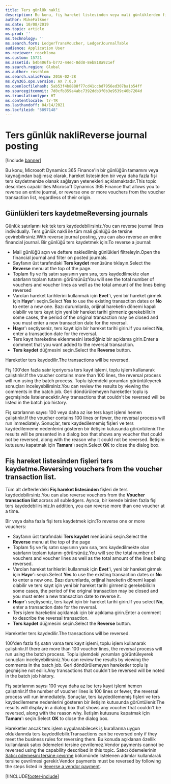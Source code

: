 ```yaml
---
title: Ters günlük nakli
description: Bu konu, fiş hareket listesinden veya mali günlüklerden fişleri ters kaydetmenize olanak sağlayan yetenekleri açıklamaktadır.
author: MikeFalkner
ms.date: 10/08/2019
ms.topic: article
ms.prod: ''
ms.technology: ''
ms.search.form: LedgerTransVoucher, LedgerJournalTable
audience: Application User
ms.reviewer: roschloma
ms.custom: 15721
ms.assetid: b4b406fa-b772-44ec-8dd8-8eb818a921ef
ms.search.region: Global
ms.author: roschlom
ms.search.validFrom: 2016-02-28
ms.dyn365.ops.version: AX 7.0.0
ms.openlocfilehash: 5ab53f4b8888f77cd41ccbd7956ed307ba1b54ff
ms.sourcegitcommit: 7d0cfb359a4abc7392ddb3f0b3e9539c40b7204d
ms.translationtype: HT
ms.contentlocale: tr-TR
ms.lasthandoff: 04/14/2021
ms.locfileid: "5897148"
---
```

# <a name="reverse-journal-posting"></a><span data-ttu-id="ef796-103">Ters günlük nakli</span><span class="sxs-lookup"><span data-stu-id="ef796-103">Reverse journal posting</span></span>

[!include [banner](../includes/banner.md)]

<span data-ttu-id="ef796-104">Bu konu, Microsoft Dynamics 365 Finance'in bir günlüğün tamamını veya kaynağından bağımsız olarak, hareket listesinden bir veya daha fazla fişi ters kaydetmenize olanak sağlayan yetenekleri açıklamaktadır.</span><span class="sxs-lookup"><span data-stu-id="ef796-104">This topic describes capabilities Microsoft Dynamics 365 Finance that allows you to reverse an entire journal, or reverse one or more vouchers from the voucher transaction list, regardless of their origin.</span></span> 

## <a name="reversing-journals"></a><span data-ttu-id="ef796-105">Günlükleri ters kaydetme</span><span class="sxs-lookup"><span data-stu-id="ef796-105">Reversing journals</span></span>

<span data-ttu-id="ef796-106">Günlük satırlarını tek tek ters kaydedebilirsiniz.</span><span class="sxs-lookup"><span data-stu-id="ef796-106">You can reverse journal lines individually.</span></span> <span data-ttu-id="ef796-107">Ters günlük nakli ile tüm mali günlüğü de tersine çevirebilirsiniz.</span><span class="sxs-lookup"><span data-stu-id="ef796-107">With reverse journal posting, you can also reverse an entire financial journal.</span></span> <span data-ttu-id="ef796-108">Bir günlüğü ters kaydetmek için:</span><span class="sxs-lookup"><span data-stu-id="ef796-108">To reverse a journal:</span></span> 

- <span data-ttu-id="ef796-109">Mali günlüğü açın ve deftere nakledilmiş günlükleri filtreleyin.</span><span class="sxs-lookup"><span data-stu-id="ef796-109">Open the financial journal and filter on posted journals.</span></span>
- <span data-ttu-id="ef796-110">Sayfanın üst tarafındaki **Ters kaydet** menüsüne tıklayın.</span><span class="sxs-lookup"><span data-stu-id="ef796-110">Select the **Reverse** menu at the top of the page.</span></span>
- <span data-ttu-id="ef796-111">Toplam fiş ve fiş satırı sayısının yanı sıra, ters kaydedilmekte olan satırların toplam tutarını görürsünüz</span><span class="sxs-lookup"><span data-stu-id="ef796-111">You will see the total number of vouchers and voucher lines as well as the total amount of the lines being reversed</span></span>
- <span data-ttu-id="ef796-112">Varolan hareket tarihlerini kullanmak için **Evet**'i, yeni bir hareket girmek için **Hayır**'ı seçin.</span><span class="sxs-lookup"><span data-stu-id="ef796-112">Select **Yes** to use the existing transaction dates or **No** to enter a new one.</span></span> <span data-ttu-id="ef796-113">Bazı durumlarda, orijinal hareketin dönemi kapalı olabilir ve ters kayıt için yeni bir hareket tarihi girmeniz gerekebilir.</span><span class="sxs-lookup"><span data-stu-id="ef796-113">In some cases, the period of the original transaction may be closed and you must enter a new transaction date for the reversal.</span></span>
- <span data-ttu-id="ef796-114">**Hayır**'ı seçtiyseniz, ters kayıt için bir hareket tarihi girin.</span><span class="sxs-lookup"><span data-stu-id="ef796-114">If you select **No**, enter a transaction date for the reversal.</span></span> 
- <span data-ttu-id="ef796-115">Ters kayıt hareketine eklenmesini istediğiniz bir açıklama girin.</span><span class="sxs-lookup"><span data-stu-id="ef796-115">Enter a comment that you want added to the reversal transaction.</span></span>
- <span data-ttu-id="ef796-116">**Ters kaydet** düğmesini seçin.</span><span class="sxs-lookup"><span data-stu-id="ef796-116">Select the **Reverse** button.</span></span>

<span data-ttu-id="ef796-117">Hareketler ters kaydedilir.</span><span class="sxs-lookup"><span data-stu-id="ef796-117">The transactions will be reversed.</span></span> 

<span data-ttu-id="ef796-118">Fiş 100'den fazla satır içeriyorsa ters kayıt işlemi, toplu işlem kullanarak çalıştırılır.</span><span class="sxs-lookup"><span data-stu-id="ef796-118">If the voucher contains more than 100 lines, the reversal process will run using the batch process.</span></span> <span data-ttu-id="ef796-119">Toplu işlemdeki yorumları görüntüleyerek sonuçları inceleyebilirsiniz.</span><span class="sxs-lookup"><span data-stu-id="ef796-119">You can review the results by viewing the comments in the batch job.</span></span> <span data-ttu-id="ef796-120">Geri döndürülemeyen hareketler toplu iş geçmişinde listelenecektir.</span><span class="sxs-lookup"><span data-stu-id="ef796-120">Any transactions that couldn't be reversed will be listed in the batch job history.</span></span>

<span data-ttu-id="ef796-121">Fiş satırlarının sayısı 100 veya daha az ise ters kayıt işlemi hemen çalıştırılır.</span><span class="sxs-lookup"><span data-stu-id="ef796-121">If the voucher contains 100 lines or fewer, the reversal process will run immediately.</span></span> <span data-ttu-id="ef796-122">Sonuçlar, ters kaydedilememiş fişleri ve ters kaydedilememe nedenlerini gösteren bir iletişim kutusunda görüntülenir.</span><span class="sxs-lookup"><span data-stu-id="ef796-122">The results will be presented in a dialog box that shows any voucher that could not be reversed, along with the reason why it could not be reversed.</span></span> <span data-ttu-id="ef796-123">İletişim kutusunu kapatmak için **Tamam**'ı seçin.</span><span class="sxs-lookup"><span data-stu-id="ef796-123">Select **OK** to close the dialog box.</span></span>

## <a name="reversing-vouchers-from-the-voucher-transaction-list"></a><span data-ttu-id="ef796-124">Fiş hareket listesinden fişleri ters kaydetme.</span><span class="sxs-lookup"><span data-stu-id="ef796-124">Reversing vouchers from the voucher transaction list.</span></span> 

<span data-ttu-id="ef796-125">Tüm alt defterlerdeki **Fiş hareket listesinden** fişleri de ters kaydedebilirsiniz.</span><span class="sxs-lookup"><span data-stu-id="ef796-125">You can also reverse vouchers from the **Voucher transaction list** across all subledgers.</span></span> <span data-ttu-id="ef796-126">Ayrıca, bir kerede birden fazla fişi ters kaydedebilirsiniz.</span><span class="sxs-lookup"><span data-stu-id="ef796-126">In addition, you can reverse more than one voucher at a time.</span></span> 

<span data-ttu-id="ef796-127">Bir veya daha fazla fişi ters kaydetmek için:</span><span class="sxs-lookup"><span data-stu-id="ef796-127">To reverse one or more vouchers:</span></span> 

- <span data-ttu-id="ef796-128">Sayfanın üst tarafındaki **Ters kaydet** menüsünü seçin.</span><span class="sxs-lookup"><span data-stu-id="ef796-128">Select the **Reverse** menu at the top of the page</span></span>
- <span data-ttu-id="ef796-129">Toplam fiş ve fiş satırı sayısının yanı sıra, ters kaydedilmekte olan satırların toplam tutarını görürsünüz.</span><span class="sxs-lookup"><span data-stu-id="ef796-129">You will see the total number of vouchers and voucher lines as well as the total amount of the lines being reversed.</span></span>
- <span data-ttu-id="ef796-130">Varolan hareket tarihlerini kullanmak için **Evet**'i, yeni bir hareket girmek için **Hayır**'ı seçin.</span><span class="sxs-lookup"><span data-stu-id="ef796-130">Select **Yes** to use the existing transaction dates or **No** to enter a new one.</span></span> <span data-ttu-id="ef796-131">Bazı durumlarda, orijinal hareketin dönemi kapalı olabilir ve ters kayıt için yeni bir hareket tarihi girmeniz gerekebilir.</span><span class="sxs-lookup"><span data-stu-id="ef796-131">In some cases, the period of the original transaction may be closed and you must enter a new transaction date to reverse it.</span></span>
- <span data-ttu-id="ef796-132">**Hayır**'ı seçtiyseniz, ters kayıt için bir hareket tarihi girin.</span><span class="sxs-lookup"><span data-stu-id="ef796-132">If you select **No**, enter a transaction date for the reversal.</span></span> 
- <span data-ttu-id="ef796-133">Ters işlem hareketini açıklamak için bir açıklama girin.</span><span class="sxs-lookup"><span data-stu-id="ef796-133">Enter a comment to describe the reversal transaction.</span></span>
- <span data-ttu-id="ef796-134">**Ters kaydet** düğmesini seçin.</span><span class="sxs-lookup"><span data-stu-id="ef796-134">Select the **Reverse** button.</span></span>

<span data-ttu-id="ef796-135">Hareketler ters kaydedilir.</span><span class="sxs-lookup"><span data-stu-id="ef796-135">The transactions will be reversed.</span></span> 

<span data-ttu-id="ef796-136">100'den fazla fiş satırı varsa ters kayıt işlemi, toplu işlem kullanarak çalıştırılır.</span><span class="sxs-lookup"><span data-stu-id="ef796-136">If there are more than 100 voucher lines, the reversal process will run using the batch process.</span></span> <span data-ttu-id="ef796-137">Toplu işlemdeki yorumları görüntüleyerek sonuçları inceleyebilirsiniz.</span><span class="sxs-lookup"><span data-stu-id="ef796-137">You can review the results by viewing the comments in the batch job.</span></span> <span data-ttu-id="ef796-138">Geri döndürülemeyen hareketler toplu iş geçmişine not edilir.</span><span class="sxs-lookup"><span data-stu-id="ef796-138">Any transactions that couldn't be reversed will be noted in the batch job history.</span></span>

<span data-ttu-id="ef796-139">Fiş satırlarının sayısı 100 veya daha az ise ters kayıt işlemi hemen çalıştırılır.</span><span class="sxs-lookup"><span data-stu-id="ef796-139">If the number of voucher lines is 100 lines or fewer, the reversal process will run immediately.</span></span> <span data-ttu-id="ef796-140">Sonuçlar, ters kaydedilememiş fişleri ve ters kaydedilememe nedenlerini gösteren bir iletişim kutusunda görüntülenir.</span><span class="sxs-lookup"><span data-stu-id="ef796-140">The results will display in a dialog box that shows any voucher that couldn't be reversed, along with the reason why.</span></span> <span data-ttu-id="ef796-141">İletişim kutusunu kapatmak için **Tamam**'ı seçin.</span><span class="sxs-lookup"><span data-stu-id="ef796-141">Select **OK** to close the dialog box.</span></span>

<span data-ttu-id="ef796-142">Hareketler ancak ters işlem uygulanabilecek iş kurallarına uygun olduklarında ters kaydedilebilir.</span><span class="sxs-lookup"><span data-stu-id="ef796-142">Transactions can be reversed only if they meet the business rules for reversing them.</span></span> <span data-ttu-id="ef796-143">Bu konuda açıklanan özellik kullanılarak satıcı ödemeleri tersine çevrilemez.</span><span class="sxs-lookup"><span data-stu-id="ef796-143">Vendor payments cannot be reversed using the capability described in this topic.</span></span> <span data-ttu-id="ef796-144">Satıcı ödemelerinin [Satıcı ödemesini tersine çevirme](../accounts-payable/reverse-vendor-payment.md) bölümünde listelenen adımlar kullanılarak tersine çevrilmesi gerekir.</span><span class="sxs-lookup"><span data-stu-id="ef796-144">Vendor payments must be reversed by following the steps listed in [Reverse a vendor payment](../accounts-payable/reverse-vendor-payment.md).</span></span>



[!INCLUDE[footer-include](../../includes/footer-banner.md)]